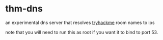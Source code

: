 # thm-dns
an experimental dns server that resolves [tryhackme](https://tryhackme.com) room names to ips

note that you will need to run this as root if you want it to bind to port 53.
